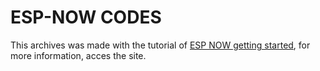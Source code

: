 # ESP-NOW CODES

This archives was made with the tutorial of [ESP NOW getting started](https://randomnerdtutorials.com/esp-now-esp32-arduino-ide/), for more information, acces the site.

